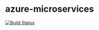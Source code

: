 # azure-microservices

[![Build Status](https://dev.azure.com/skrypnik-r/Shopping/_apis/build/status/shoppingclient-pipeline?branchName=master)](https://dev.azure.com/skrypnik-r/Shopping/_build/latest?definitionId=59&branchName=master)

